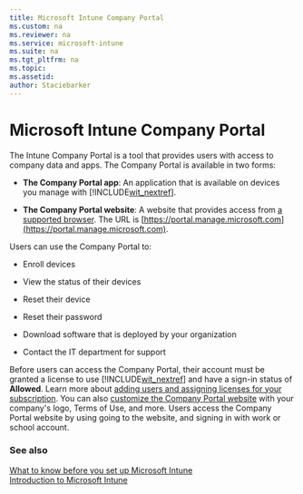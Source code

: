 ```yaml
---
title: Microsoft Intune Company Portal
ms.custom: na
ms.reviewer: na
ms.service: microsoft-intune
ms.suite: na
ms.tgt_pltfrm: na
ms.topic: 
ms.assetid: 
author: Staciebarker
---
```

# Microsoft Intune Company Portal

The Intune Company Portal is a tool that provides users with access to company data and apps. The Company Portal is available in two forms:

-   **The Company Portal app**: An application that is available on devices you manage with [!INCLUDE[wit_nextref](/includes/wit_nextref_md.md)].

-   **The Company Portal website**: A website that provides access from [a supported browser](http://technet.microsoft.com/library/dn646966.aspx#BKMK_SupportedBrowsers). The URL is [https://portal.manage.microsoft.com](https://portal.manage.microsoft.com).

Users can use the Company Portal to:

-   Enroll devices

-   View the status of their devices

-   Reset their device

-   Reset their password

-   Download software that is deployed by your organization

-   Contact the IT department for support

Before users can access the Company Portal, their account must be granted a license to use [!INCLUDE[wit_nextref](/includes/wit_nextref_md.md)] and have a sign-in status of **Allowed**. Learn more about [adding users and assigning licenses for your subscription](http://technet.microsoft.com/library/dn646983.aspx#BKMK_AddUsersAssignLicenses). You can also [customize the Company Portal website](http://technet.microsoft.com/library/dn646983.aspx#BKMK_ConfigureCompanyPortal) with your company's logo, Terms of Use, and more. Users access the Company Portal website by using going to the website, and signing in with work or school account.

### See also
[What to know before you set up Microsoft Intune](what-to-know-before-setting-up-microsoft-intune.md)</br>[Introduction to Microsoft Intune](introduction-to-microsoft-intune.md)